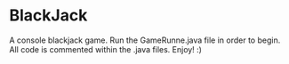 # BlackJack
A console blackjack game.
Run the GameRunne.java file in order to begin. 
All code is commented within the .java files.
Enjoy! :)
